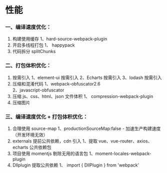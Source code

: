 # 性能

### 一、编译速度优化：

1. 构建使用缓存
   1、hard-source-webpack-plugin
2. 开启多线程打包
   1、 happypack
3. 代码拆分 splitChunks

### 二、打包体积优化：

1. 按需引入
   1、element-ui 按需引入
   2、Echarts 按需引入
   3、lodash 按需引入
2. 压缩和混淆代码
   1、webpack-obfuscator2.6  
   2、javascript-obfuscator
3. 压缩 js、css、html、json 文件体积
   1、 compression-webpack-plugin
4. 压缩图片

### 三、编译速度优化 + 打包体积优化：

1. 合理使用 source-map
   1、productionSourceMap:false - 加速生产构建速度（开发环境无效）
2. externals 提前公共依赖，cdn 引入
   1、提取 vue、vue-router、axios、echarts 公共依赖包
3. 项目使用 momentjs 剔除无用的语言包
   1、moment-locales-webpack-plugin
4. Dllplugin 提取公共依赖
   1、 import { DllPlugin } from 'webpack'
